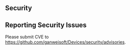 ## Security

## Reporting Security Issues

Please submit CVE to https://github.com/ganweisoft/Devices/security/advisories.
